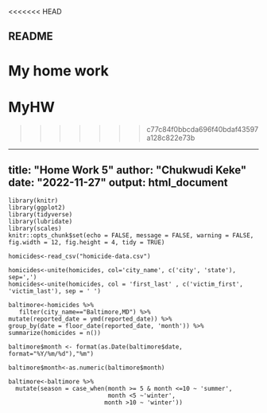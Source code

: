<<<<<<< HEAD
## README

My home work
=======
# MyHW
>>>>>>> c77c84f0bbcda696f40bdaf43597a128c822e73b

---
title: "Home Work 5"
author: "Chukwudi Keke"
date: "2022-11-27"
output: html_document
---

```{r setup, include=FALSE}
library(knitr)
library(ggplot2)
library(tidyverse)
library(lubridate)
library(scales)
knitr::opts_chunk$set(echo = FALSE, message = FALSE, warning = FALSE, fig.width = 12, fig.height = 4, tidy = TRUE)
```
```{r}
homicides<-read_csv("homicide-data.csv")
```
```{r}
homicides<-unite(homicides, col='city_name', c('city', 'state'), sep=',') 
homicides<-unite(homicides, col = 'first_last' , c('victim_first', 'victim_last'), sep = ' ')
```
```{r}
baltimore<-homicides %>%
   filter(city_name=="Baltimore,MD") %>%
mutate(reported_date = ymd(reported_date)) %>%
group_by(date = floor_date(reported_date, 'month')) %>%
summarize(homicides = n())

baltimore$month <- format(as.Date(baltimore$date, format="%Y/%m/%d"),"%m")

baltimore$month<-as.numeric(baltimore$month)

baltimore<-baltimore %>%
  mutate(season = case_when(month >= 5 & month <=10 ~ 'summer',
                            month <5 ~'winter',
                           month >10 ~ 'winter'))
```